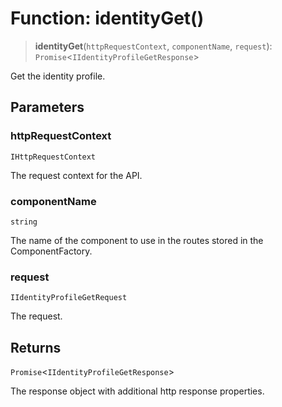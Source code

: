 # Function: identityGet()

> **identityGet**(`httpRequestContext`, `componentName`, `request`): `Promise`\<`IIdentityProfileGetResponse`\>

Get the identity profile.

## Parameters

### httpRequestContext

`IHttpRequestContext`

The request context for the API.

### componentName

`string`

The name of the component to use in the routes stored in the ComponentFactory.

### request

`IIdentityProfileGetRequest`

The request.

## Returns

`Promise`\<`IIdentityProfileGetResponse`\>

The response object with additional http response properties.
